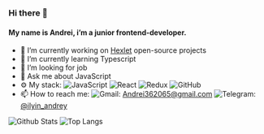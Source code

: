 ### Hi there 👋

#### My name is Andrei, i’m a junior frontend-developer.


- 🔭 I’m currently working on [Hexlet](https://hexlet.io) open-source projects
- 🌱 I’m currently learning Typescript
- 🤔 I’m looking for job
- 💬 Ask me about JavaScript
- ⚙️ My stack: ![JavaScript](https://img.shields.io/badge/-JavaScript-black?style=flat-square&logo=javascript)
![React](https://img.shields.io/badge/-React-black?style=flat-square&logo=react)
![Redux](https://img.shields.io/badge/-Redux-black?style=flat-square&logo=redux)
![GitHub](https://img.shields.io/badge/-GitHub-181717?style=flat-square&logo=github)
- 📫 How to reach me: ![Gmail](https://img.shields.io/badge/Email-black?style=flat-square&logo=Gmail): [Andrei362065@gmail.com](mailto:Andrei362065@gmail.com) ![Telegram](https://img.shields.io/badge/-Telegram-black?style=flat-square&logo=Telegram): [@ilyin_andrey](https://t.me/ilyin_andrey)

![Github Stats](https://github-readme-stats.vercel.app/api?username=AndreiIlin&count_private=true&show_icons=true&include_all_commits=true)
![Top Langs](https://github-readme-stats.vercel.app/api/top-langs/?username=AndreiIlin&hide=TeX&layout=compact)
